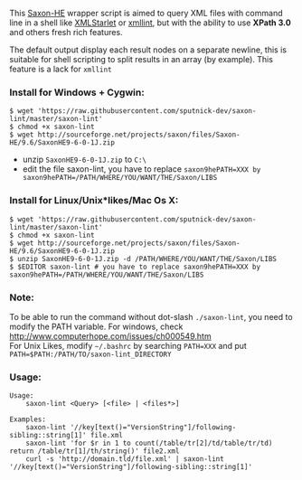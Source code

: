 This [Saxon-HE](http://sourceforge.net/projects/saxon) wrapper script is aimed to query XML files with command line in a shell like [XMLStarlet](http://xmlstar.sourceforge.net/) or [xmllint](http://xmlsoft.org/xmllint.html), but with the ability to use **XPath 3.0** and others fresh rich features.

The default output display each result nodes on a separate newline, this is suitable for shell scripting to split results in an array (by example). This feature is a lack for `xmllint`

### Install for Windows + Cygwin:

    $ wget 'https://raw.githubusercontent.com/sputnick-dev/saxon-lint/master/saxon-lint'
    $ chmod +x saxon-lint
    $ wget http://sourceforge.net/projects/saxon/files/Saxon-HE/9.6/SaxonHE9-6-0-1J.zip

 - unzip `SaxonHE9-6-0-1J.zip` to `C:\`
 - edit the file saxon-lint, you have to replace `saxon9hePATH=XXX by saxon9hePATH=/PATH/WHERE/YOU/WANT/THE/Saxon/LIBS`

### Install for Linux/Unix*likes/Mac Os X:

    $ wget 'https://raw.githubusercontent.com/sputnick-dev/saxon-lint/master/saxon-lint'
    $ chmod +x saxon-lint
    $ wget http://sourceforge.net/projects/saxon/files/Saxon-HE/9.6/SaxonHE9-6-0-1J.zip
    $ unzip SaxonHE9-6-0-1J.zip -d /PATH/WHERE/YOU/WANT/THE/Saxon/LIBS
    $ $EDITOR saxon-lint # you have to replace saxon9hePATH=XXX by saxon9hePATH=/PATH/WHERE/YOU/WANT/THE/Saxon/LIBS

### Note:
To be able to run the command without dot-slash `./saxon-lint`, you need to modify the PATH variable. For windows, check http://www.computerhope.com/issues/ch000549.htm    
For Unix Likes, modify `~/.bashrc` by searching `PATH=XXX` and put `PATH=$PATH:/PATH/TO/saxon-lint_DIRECTORY`

### Usage:

    Usage:
        saxon-lint <Query> [<file> | <files*>]

    Examples:
        saxon-lint '//key[text()="VersionString"]/following-sibling::string[1]' file.xml
        saxon-lint 'for $r in 1 to count(/table/tr[2]/td/table/tr/td) return /table/tr[1]/th/string()' file2.xml
        curl -s 'http://domain.tld/file.xml' | saxon-lint '//key[text()="VersionString"]/following-sibling::string[1]'
